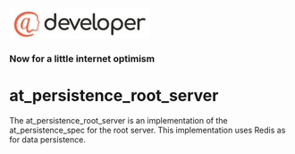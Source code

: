 ![image alt <](../../.github/@developersmall.png) 
### Now for a little internet optimism

# at_persistence_root_server
The at_persistence_root_server is an implementation of the at_persistence_spec
for the root server. This implementation uses Redis as for data persistence.
